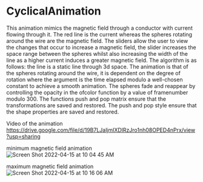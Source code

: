 # CyclicalAnimation
 
This animation mimics the magnetic field through a conductor with current flowing through it. The red line is the current whereas the spheres rotating around the wire are the magnetic field. The sliders allow the user to view the changes that occur to increase a magnetic field, the slider increases the space range between the spheres whilst also increasing the width of the line as a higher current induces a greater magnetic field. The algorithm is as follows: the line is a static line through 3d space. The animation is that of the spheres rotating around the wire, it is dependent on the degree of rotation where the argument is the time elapsed modulo a well-chosen constant to achieve a smooth animation. The spheres fade and reappear by controlling the opacity in the ofcolor function by a value of framenumber modulo 300. The functions push and pop matrix ensure that the transformations are saved and restored. The push and pop style ensure that the shape properties are saved and restored.


Video of the animation
https://drive.google.com/file/d/19B7LJaljmIXDlRzJro1nh08OPED4nPrx/view?usp=sharing

minimum magnetic field animation
![Screen Shot 2022-04-15 at 10 04 45 AM](https://user-images.githubusercontent.com/102983688/163529674-237894c8-0fba-41ee-b928-cc5aebfa8f35.png)

maximum magnetic field animation
![Screen Shot 2022-04-15 at 10 16 06 AM](https://user-images.githubusercontent.com/102983688/163529659-fd78756a-f402-44b7-ad6f-4a15e1a18610.png)

